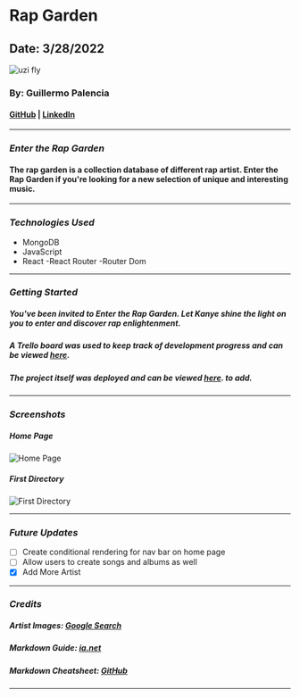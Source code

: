 # Rap Garden

## Date: 3/28/2022

<img src="https://thumbs.gfycat.com/FatValuableBedbug-size_restricted.gif" alt="uzi fly" />

### By: Guillermo Palencia

#### [GitHub](https://github.com/guillermopalencia) | [LinkedIn](https://www.linkedin.com/in/guillermo-palencia/)

---

### **_Enter the Rap Garden_**

#### The rap garden is a collection database of different rap artist. Enter the Rap Garden if you're looking for a new selection of unique and interesting music.

---

### **_Technologies Used_**

- MongoDB
- JavaScript
- React
  -React Router
  -Router Dom

---

### **_Getting Started_**

##### You've been invited to Enter the Rap Garden. Let Kanye shine the light on you to enter and discover rap enlightenment.

##### A Trello board was used to keep track of development progress and can be viewed [here](https://trello.com/b/gsw7XYk5/project-2-rap-garden).

##### The project itself was deployed and can be viewed [here](https://cherry-crumble-36177.herokuapp.com/). to add.

---

### **_Screenshots_**

##### Home Page

<img src="https://imgur.com/Xoo1tDF.jpg" alt="Home Page"/>

##### First Directory

<img src="https://imgur.com/QKbcPs8.jpg" alt="First Directory" />

---

### **_Future Updates_**

- [ ] Create conditional rendering for nav bar on home page
- [ ] Allow users to create songs and albums as well
- [x] Add More Artist

---

### **_Credits_**

##### Artist Images: [Google Search](https://google.com)

##### Markdown Guide: [ia.net](https://ia.net/writer/support/general/markdown-guide)

##### Markdown Cheatsheet: [GitHub](https://guides.github.com/pdfs/markdown-cheatsheet-online.pdf)

---
